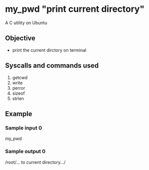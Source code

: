 # my_pwd "print current directory" 
A C utility on Ubuntu 
## Objective
- print the current dirctory on terminal
## Syscalls and commands used 
1. getcwd
2. write 
3. perror
4. sizeof
5. strlen
## Example
### Sample input 0
my_pwd
### Sample output 0
/root/... to current directory.../